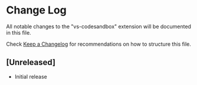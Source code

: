 # Change Log

All notable changes to the "vs-codesandbox" extension will be documented in this file.

Check [Keep a Changelog](http://keepachangelog.com/) for recommendations on how to structure this file.

## [Unreleased]

- Initial release